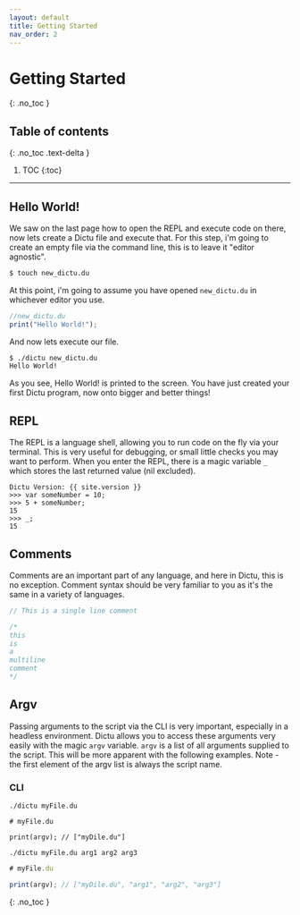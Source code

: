```yaml
---
layout: default
title: Getting Started
nav_order: 2
---
```


# Getting Started
{: .no_toc }

## Table of contents
{: .no_toc .text-delta }

1. TOC
{:toc}

---
## Hello World!

We saw on the last page how to open the REPL and execute code on there, now lets create a Dictu file
and execute that. For this step, i'm going to create an empty file via the command line, this
is to leave it "editor agnostic".

```bash
$ touch new_dictu.du
```
At this point, i'm going to assume you have opened `new_dictu.du` in whichever editor you use.

```js
//new_dictu.du
print("Hello World!");
```

And now lets execute our file.

```bash
$ ./dictu new_dictu.du
Hello World!
```

As you see, Hello World! is printed to the screen. You have just created your first Dictu
program, now onto bigger and better things!

## REPL

The REPL is a language shell, allowing you to run code on the fly via your terminal. This is very useful for debugging, or small little checks you may want to perform. When you enter the REPL, there is a magic variable `_` which stores the last returned value (nil excluded).

```
Dictu Version: {{ site.version }}
>>> var someNumber = 10;
>>> 5 + someNumber;
15
>>> _;
15
```

## Comments

Comments are an important part of any language, and here in Dictu, this is no exception. Comment syntax should be very familiar to you as it's the same in a variety of languages.

```js
// This is a single line comment

/*
this
is
a
multiline
comment
*/
```

## Argv

Passing arguments to the script via the CLI is very important, especially in a headless environment. Dictu allows you to access these arguments very easily with the magic `argv` variable. `argv` is a list of all arguments supplied to the script. This will be more apparent with the following examples. Note - the first element of the argv list is always the script name.

### CLI

`./dictu myFile.du`

```
# myFile.du

print(argv); // ["myDile.du"]
```

`./dictu myFile.du arg1 arg2 arg3`

```js
# myFile.du

print(argv); // ["myDile.du", "arg1", "arg2", "arg3"]
```

{: .no_toc }
